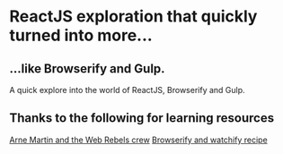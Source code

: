 # ReactJS exploration that quickly turned into more...
## ...like Browserify and Gulp.

A quick explore into the world of ReactJS, Browserify and Gulp.

## Thanks to the following for learning resources
[Arne Martin and the Web Rebels crew](http://webrebels.23video.com/not-mobile-unfriendly-ui-components-with)
[Browserify and watchify recipe](https://github.com/gulpjs/gulp/blob/master/docs/recipes/fast-browserify-builds-with-watchify.md)
